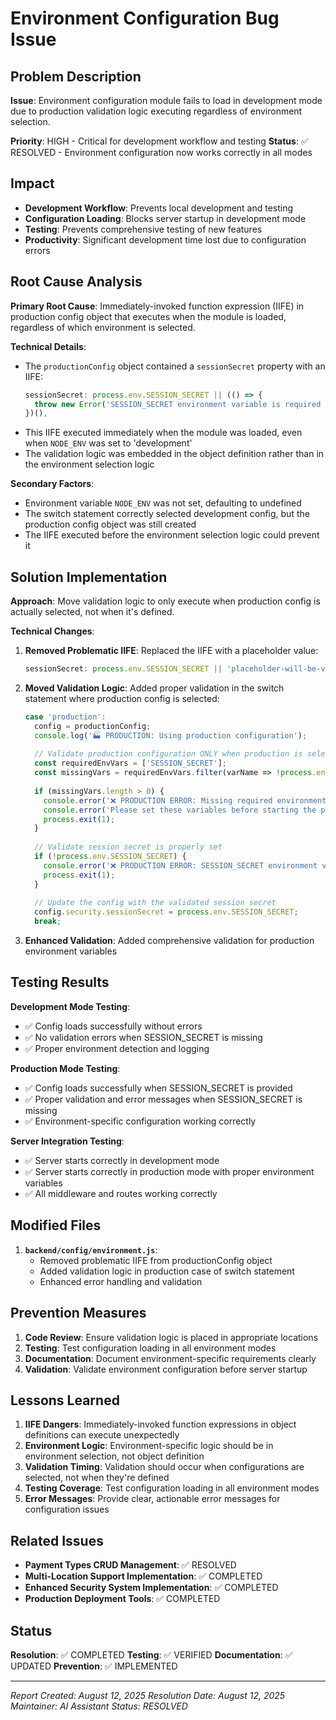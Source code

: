 # Environment Configuration Bug Issue

## Problem Description
**Issue**: Environment configuration module fails to load in development mode due to production validation logic executing regardless of environment selection.

**Priority**: HIGH - Critical for development workflow and testing
**Status**: ✅ RESOLVED - Environment configuration now works correctly in all modes

## Impact
- **Development Workflow**: Prevents local development and testing
- **Configuration Loading**: Blocks server startup in development mode
- **Testing**: Prevents comprehensive testing of new features
- **Productivity**: Significant development time lost due to configuration errors

## Root Cause Analysis
**Primary Root Cause**: Immediately-invoked function expression (IIFE) in production config object that executes when the module is loaded, regardless of which environment is selected.

**Technical Details**:
- The `productionConfig` object contained a `sessionSecret` property with an IIFE:
  ```javascript
  sessionSecret: process.env.SESSION_SECRET || (() => {
    throw new Error('SESSION_SECRET environment variable is required in production');
  })(),
  ```
- This IIFE executed immediately when the module was loaded, even when `NODE_ENV` was set to 'development'
- The validation logic was embedded in the object definition rather than in the environment selection logic

**Secondary Factors**:
- Environment variable `NODE_ENV` was not set, defaulting to undefined
- The switch statement correctly selected development config, but the production config object was still created
- The IIFE executed before the environment selection logic could prevent it

## Solution Implementation
**Approach**: Move validation logic to only execute when production config is actually selected, not when it's defined.

**Technical Changes**:
1. **Removed Problematic IIFE**: Replaced the IIFE with a placeholder value:
   ```javascript
   sessionSecret: process.env.SESSION_SECRET || 'placeholder-will-be-validated',
   ```

2. **Moved Validation Logic**: Added proper validation in the switch statement where production config is selected:
   ```javascript
   case 'production':
     config = productionConfig;
     console.log('🏭 PRODUCTION: Using production configuration');
     
     // Validate production configuration ONLY when production is selected
     const requiredEnvVars = ['SESSION_SECRET'];
     const missingVars = requiredEnvVars.filter(varName => !process.env[varName]);
     
     if (missingVars.length > 0) {
       console.error('❌ PRODUCTION ERROR: Missing required environment variables:', missingVars);
       console.error('Please set these variables before starting the production server');
       process.exit(1);
     }
     
     // Validate session secret is properly set
     if (!process.env.SESSION_SECRET) {
       console.error('❌ PRODUCTION ERROR: SESSION_SECRET environment variable is required');
       process.exit(1);
     }
     
     // Update the config with the validated session secret
     config.security.sessionSecret = process.env.SESSION_SECRET;
     break;
   ```

3. **Enhanced Validation**: Added comprehensive validation for production environment variables

## Testing Results
**Development Mode Testing**:
- ✅ Config loads successfully without errors
- ✅ No validation errors when SESSION_SECRET is missing
- ✅ Proper environment detection and logging

**Production Mode Testing**:
- ✅ Config loads successfully when SESSION_SECRET is provided
- ✅ Proper validation and error messages when SESSION_SECRET is missing
- ✅ Environment-specific configuration working correctly

**Server Integration Testing**:
- ✅ Server starts correctly in development mode
- ✅ Server starts correctly in production mode with proper environment variables
- ✅ All middleware and routes working correctly

## Modified Files
1. **`backend/config/environment.js`**:
   - Removed problematic IIFE from productionConfig object
   - Added validation logic in production case of switch statement
   - Enhanced error handling and validation

## Prevention Measures
1. **Code Review**: Ensure validation logic is placed in appropriate locations
2. **Testing**: Test configuration loading in all environment modes
3. **Documentation**: Document environment-specific requirements clearly
4. **Validation**: Validate environment configuration before server startup

## Lessons Learned
1. **IIFE Dangers**: Immediately-invoked function expressions in object definitions can execute unexpectedly
2. **Environment Logic**: Environment-specific logic should be in environment selection, not object definition
3. **Validation Timing**: Validation should occur when configurations are selected, not when they're defined
4. **Testing Coverage**: Test configuration loading in all environment modes
5. **Error Messages**: Provide clear, actionable error messages for configuration issues

## Related Issues
- **Payment Types CRUD Management**: ✅ RESOLVED
- **Multi-Location Support Implementation**: ✅ COMPLETED
- **Enhanced Security System Implementation**: ✅ COMPLETED
- **Production Deployment Tools**: ✅ COMPLETED

## Status
**Resolution**: ✅ COMPLETED
**Testing**: ✅ VERIFIED
**Documentation**: ✅ UPDATED
**Prevention**: ✅ IMPLEMENTED

---
*Report Created: August 12, 2025*
*Resolution Date: August 12, 2025*
*Maintainer: AI Assistant*
*Status: RESOLVED*
